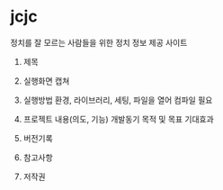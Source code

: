 # jcjc
정치를 잘 모르는 사람들을 위한 정치 정보 제공 사이트


1. 제목

2. 실행화면
  캡쳐

3. 실행방법
  환경, 라이브러리, 세팅, 파일을 열어 컴파일 필요
  
4. 프로젝트 내용(의도, 기능)
  개발동기
  목적 및 목표
  기대효과
  
5. 버전기록
6. 참고사항
7. 저작권

